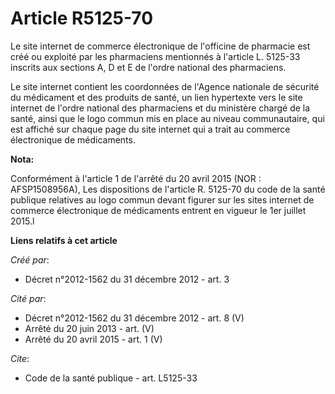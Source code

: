 # Article R5125-70

Le site internet de commerce électronique de l'officine de pharmacie est créé ou exploité par les pharmaciens mentionnés à
l'article L. 5125-33 inscrits aux sections A, D et E de l'ordre national des pharmaciens. 

Le site internet contient les coordonnées de l'Agence nationale de sécurité du médicament et des produits de santé, un lien
hypertexte vers le site internet de l'ordre national des pharmaciens et du ministère chargé de la santé, ainsi que le logo
commun mis en place au niveau communautaire, qui est affiché sur chaque page du site internet qui a trait au commerce
électronique de médicaments.

**Nota:**

Conformément à l'article 1 de l'arrêté du 20 avril 2015 (NOR : AFSP1508956A), Les dispositions de l'article R. 5125-70 du
code de la santé publique relatives au logo commun devant figurer sur les sites internet de commerce électronique de
médicaments entrent en vigueur le 1er juillet 2015.l

**Liens relatifs à cet article**

_Créé par_:

  - Décret n°2012-1562 du 31 décembre 2012 - art. 3

_Cité par_:

  - Décret n°2012-1562 du 31 décembre 2012 - art. 8 (V)
  - Arrêté du 20 juin 2013 - art. (V)
  - Arrêté du 20 avril 2015 - art. 1 (V)

_Cite_:

  - Code de la santé publique - art. L5125-33
